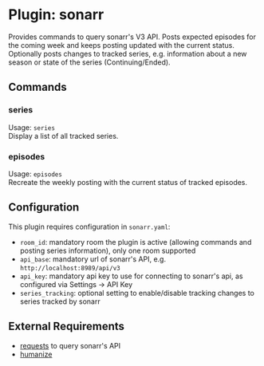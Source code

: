 Plugin: sonarr
===
Provides commands to query sonarr's V3 API. Posts expected episodes for the coming week and keeps posting updated with
the current status.  
Optionally posts changes to tracked series, e.g. information about a new season or state of the series 
(Continuing/Ended).  

## Commands

### series
Usage: `series`  
Display a list of all tracked series.

### episodes
Usage: `episodes`  
Recreate the weekly posting with the current status of tracked episodes.

## Configuration
This plugin requires configuration in `sonarr.yaml`:  
- `room_id`: mandatory room the plugin is active (allowing commands and posting series information), only one room 
  supported 
- `api_base`: mandatory url of sonarr's API, e.g. `http://localhost:8989/api/v3`
- `api_key`: mandatory api key to use for connecting to sonarr's api, as configured via Settings -> API Key 
- `series_tracking`: optional setting to enable/disable tracking changes to series tracked by sonarr  

## External Requirements
  - [requests](https://pypi.org/project/requests/) to query sonarr's API
  - [humanize](https://pypi.org/project/humanize/)


